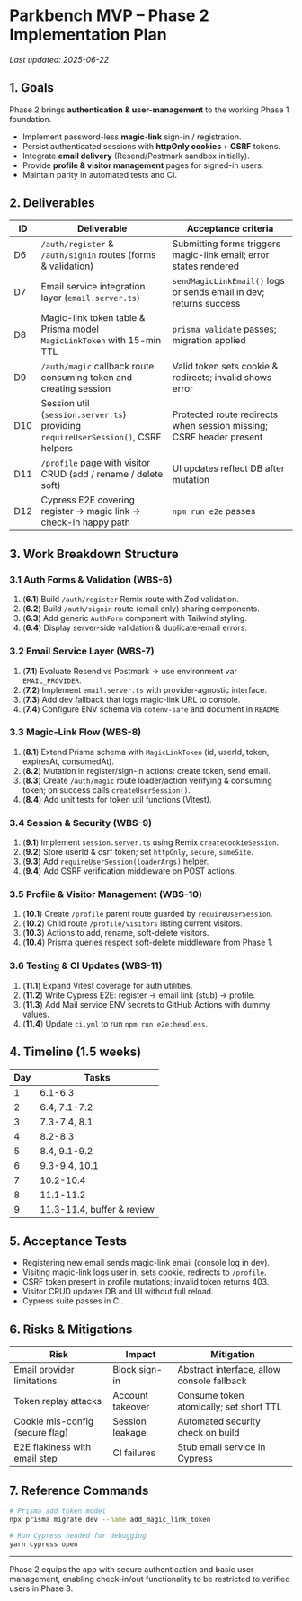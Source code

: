 # Parkbench MVP – Phase 2 Implementation Plan

_Last updated: 2025-06-22_

## 1. Goals

Phase 2 brings **authentication & user-management** to the working Phase 1
foundation.

- Implement password-less **magic-link** sign-in / registration.
- Persist authenticated sessions with **httpOnly cookies + CSRF** tokens.
- Integrate **email delivery** (Resend/Postmark sandbox initially).
- Provide **profile & visitor management** pages for signed-in users.
- Maintain parity in automated tests and CI.

## 2. Deliverables

| ID  | Deliverable                                                                       | Acceptance criteria                                                 |
| --- | --------------------------------------------------------------------------------- | ------------------------------------------------------------------- |
| D6  | `/auth/register` & `/auth/signin` routes (forms & validation)                     | Submitting forms triggers magic-link email; error states rendered   |
| D7  | Email service integration layer (`email.server.ts`)                               | `sendMagicLinkEmail()` logs or sends email in dev; returns success  |
| D8  | Magic-link token table & Prisma model `MagicLinkToken` with 15-min TTL            | `prisma validate` passes; migration applied                         |
| D9  | `/auth/magic` callback route consuming token and creating session                 | Valid token sets cookie & redirects; invalid shows error            |
| D10 | Session util (`session.server.ts`) providing `requireUserSession()`, CSRF helpers | Protected route redirects when session missing; CSRF header present |
| D11 | `/profile` page with visitor CRUD (add / rename / delete soft)                    | UI updates reflect DB after mutation                                |
| D12 | Cypress E2E covering register → magic link → check-in happy path                  | `npm run e2e` passes                                                |

## 3. Work Breakdown Structure

### 3.1 Auth Forms & Validation (WBS-6)

1. (**6.1**) Build `/auth/register` Remix route with Zod validation.
2. (**6.2**) Build `/auth/signin` route (email only) sharing components.
3. (**6.3**) Add generic `AuthForm` component with Tailwind styling.
4. (**6.4**) Display server-side validation & duplicate-email errors.

### 3.2 Email Service Layer (WBS-7)

1. (**7.1**) Evaluate Resend vs Postmark → use environment var `EMAIL_PROVIDER`.
2. (**7.2**) Implement `email.server.ts` with provider-agnostic interface.
3. (**7.3**) Add dev fallback that logs magic-link URL to console.
4. (**7.4**) Configure ENV schema via `dotenv-safe` and document in `README`.

### 3.3 Magic-Link Flow (WBS-8)

1. (**8.1**) Extend Prisma schema with `MagicLinkToken` (id, userId, token,
   expiresAt, consumedAt).
2. (**8.2**) Mutation in register/sign-in actions: create token, send email.
3. (**8.3**) Create `/auth/magic` route loader/action verifying & consuming
   token; on success calls `createUserSession()`.
4. (**8.4**) Add unit tests for token util functions (Vitest).

### 3.4 Session & Security (WBS-9)

1. (**9.1**) Implement `session.server.ts` using Remix `createCookieSession`.
2. (**9.2**) Store userId & csrf token; set `httpOnly`, `secure`, `sameSite`.
3. (**9.3**) Add `requireUserSession(loaderArgs)` helper.
4. (**9.4**) Add CSRF verification middleware on POST actions.

### 3.5 Profile & Visitor Management (WBS-10)

1. (**10.1**) Create `/profile` parent route guarded by `requireUserSession`.
2. (**10.2**) Child route `/profile/visitors` listing current visitors.
3. (**10.3**) Actions to add, rename, soft-delete visitors.
4. (**10.4**) Prisma queries respect soft-delete middleware from Phase 1.

### 3.6 Testing & CI Updates (WBS-11)

1. (**11.1**) Expand Vitest coverage for auth utilities.
2. (**11.2**) Write Cypress E2E: register → email link (stub) → profile.
3. (**11.3**) Add Mail service ENV secrets to GitHub Actions with dummy values.
4. (**11.4**) Update `ci.yml` to run `npm run e2e:headless`.

## 4. Timeline (1.5 weeks)

| Day | Tasks                      |
| --- | -------------------------- |
| 1   | 6.1-6.3                    |
| 2   | 6.4, 7.1-7.2               |
| 3   | 7.3-7.4, 8.1               |
| 4   | 8.2-8.3                    |
| 5   | 8.4, 9.1-9.2               |
| 6   | 9.3-9.4, 10.1              |
| 7   | 10.2-10.4                  |
| 8   | 11.1-11.2                  |
| 9   | 11.3-11.4, buffer & review |

## 5. Acceptance Tests

- Registering new email sends magic-link email (console log in dev).
- Visiting magic-link logs user in, sets cookie, redirects to `/profile`.
- CSRF token present in profile mutations; invalid token returns 403.
- Visitor CRUD updates DB and UI without full reload.
- Cypress suite passes in CI.

## 6. Risks & Mitigations

| Risk                            | Impact           | Mitigation                                 |
| ------------------------------- | ---------------- | ------------------------------------------ |
| Email provider limitations      | Block sign-in    | Abstract interface, allow console fallback |
| Token replay attacks            | Account takeover | Consume token atomically; set short TTL    |
| Cookie mis-config (secure flag) | Session leakage  | Automated security check on build          |
| E2E flakiness with email step   | CI failures      | Stub email service in Cypress              |

## 7. Reference Commands

```bash
# Prisma add token model
npx prisma migrate dev --name add_magic_link_token

# Run Cypress headed for debugging
yarn cypress open
```

---

Phase 2 equips the app with secure authentication and basic user management,
enabling check-in/out functionality to be restricted to verified users in
Phase 3.
